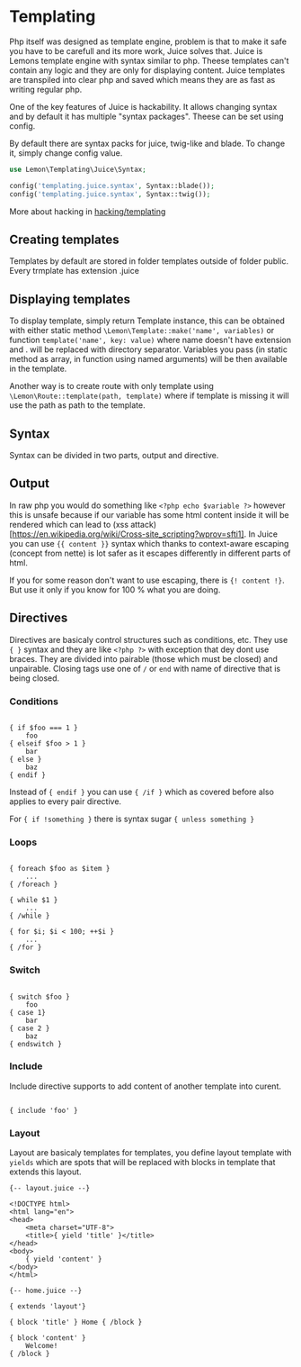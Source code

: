 # Templating

Php itself was designed as template engine, problem is that to make it safe you have to be carefull and its more work, Juice solves that. Juice is Lemons template engine with syntax similar to php. Theese templates can't contain any logic and they are only for displaying content. Juice templates are transpiled into clear php and saved which means they are as fast as writing regular php.

One of the key features of Juice is hackability. It allows changing syntax and by default it has multiple "syntax packages". Theese can be set using config.

By default there are syntax packs for juice, twig-like and blade. To change it, simply change config value.

```php
use Lemon\Templating\Juice\Syntax;

config('templating.juice.syntax', Syntax::blade());
config('templating.juice.syntax', Syntax::twig());
```

More about hacking in [hacking/templating]()

## Creating templates

Templates by default are stored in folder templates outside of folder public. Every trmplate has extension .juice

## Displaying templates

To display template, simply return Template instance, this can be obtained with either static method `\Lemon\Template::make('name', variables)` or function `template('name', key: value)` where name doesn't have extension and . will be replaced with directory separator. Variables you pass (in static method as array, in function using named arguments) will be then available in the template.

Another way is to create route with only template using `\Lemon\Route::template(path, template)` where if template is missing it will use the path as path to the template.

## Syntax

Syntax can be divided in two parts, output and directive.

## Output

In raw php you would do something like `<?php echo $variable ?>` however this is unsafe because if our variable has some html content inside it will be rendered which can lead to (xss attack)[https://en.wikipedia.org/wiki/Cross-site_scripting?wprov=sfti1]. In Juice you can use `{{ content }}` syntax which thanks to context-aware escaping (concept from nette) is lot safer as it escapes differently in different parts of html.

If you for some reason don't want to use escaping, there is `{! content !}`. But use it only if you know for 100 % what you are doing.

## Directives

Directives are basicaly control structures such as conditions, etc. They use `{ }` syntax and they are like `<?php ?>` with exception that dey dont use braces. They are divided into pairable (those which must be closed) and unpairable. Closing tags use one of `/` or `end` with name of directive that is being closed.

### Conditions

```juice

{ if $foo === 1 }
    foo
{ elseif $foo > 1 } 
    bar
{ else }
    baz 
{ endif }

```

Instead of `{ endif }` you can use `{ /if }` which as covered before also applies to every pair directive.

For `{ if !something }` there is syntax sugar `{ unless something }`

### Loops

```juice

{ foreach $foo as $item }
    ...
{ /foreach }

{ while $1 }
    ...
{ /while }

{ for $i; $i < 100; ++$i }
    ...
{ /for }

```

### Switch

```juice

{ switch $foo }
    foo
{ case 1} 
    bar
{ case 2 }
    baz 
{ endswitch }

```

### Include

Include directive supports to add content of another template into curent.

```

{ include 'foo' }

```

### Layout
    
Layout are basicaly templates for templates, you define layout template with `yields` which are spots that will be replaced with blocks in template that extends this layout.

```
{-- layout.juice --}

<!DOCTYPE html>
<html lang="en">
<head>
    <meta charset="UTF-8">
    <title>{ yield 'title' }</title>
</head>
<body>
    { yield 'content' }
</body>
</html>

{-- home.juice --}

{ extends 'layout'}

{ block 'title' } Home { /block }

{ block 'content' }
    Welcome!
{ /block }

```
